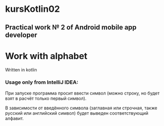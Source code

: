 # kursKotlin02
<h2>Practical work № 2 of Android mobile app developer</h2>
<h1>Work with alphabet</h1>
<p>Written in kotlin</p>
<h3>Usage only from IntelliJ IDEA:</h3>
<p>При запуске программа просит ввести символ (можно строку, но будет взят в расчёт только первый символ).</p>
<p>В зависимости от введённого символа (заглавная или строчная, также русский или английский символ) будет выведен соответствующий алфавит.</p>